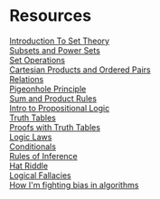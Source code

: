 # Resources

[Introduction To Set Theory](https://youtu.be/tyDKR4FG3Yw)\
[Subsets and Power Sets](https://youtu.be/H5D6EAezsXQ)\
[Set Operations](https://youtu.be/4TlCToZZ5gA)\
[Cartesian Products and Ordered Pairs](https://youtu.be/NnEkVooAsxk)\
[Relations](https://youtu.be/FI6j5QZNVx0)\
[Pigeonhole Principle](https://youtu.be/2-mxYrCNX60)\
[Sum and Product Rules](https://youtu.be/8JiWWvEoaoc)\
[Intro to Propositional Logic](https://youtu.be/itrXYg41-V0)\
[Truth Tables](https://youtu.be/UiGu57JzLkE)\
[Proofs with Truth Tables](https://youtu.be/9fX6n0_MDic)\
[Logic Laws](https://youtu.be/eihhu72YdpQ)\
[Conditionals](https://youtu.be/xag9TEAORK4)\
[Rules of Inference](https://youtu.be/8DW0K3mnc-0)\
[Hat Riddle](https://youtu.be/N5vJSNXPEwA)\
[Logical Fallacies](https://youtu.be/Ghbkv0MKV-w)\
[How I'm fighting bias in algorithms](https://youtu.be/UG_X_7g63rY)
